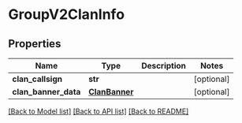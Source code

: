 # GroupV2ClanInfo

## Properties
Name | Type | Description | Notes
------------ | ------------- | ------------- | -------------
**clan_callsign** | **str** |  | [optional] 
**clan_banner_data** | [**ClanBanner**](ClanBanner.md) |  | [optional] 

[[Back to Model list]](../README.md#documentation-for-models) [[Back to API list]](../README.md#documentation-for-api-endpoints) [[Back to README]](../README.md)


